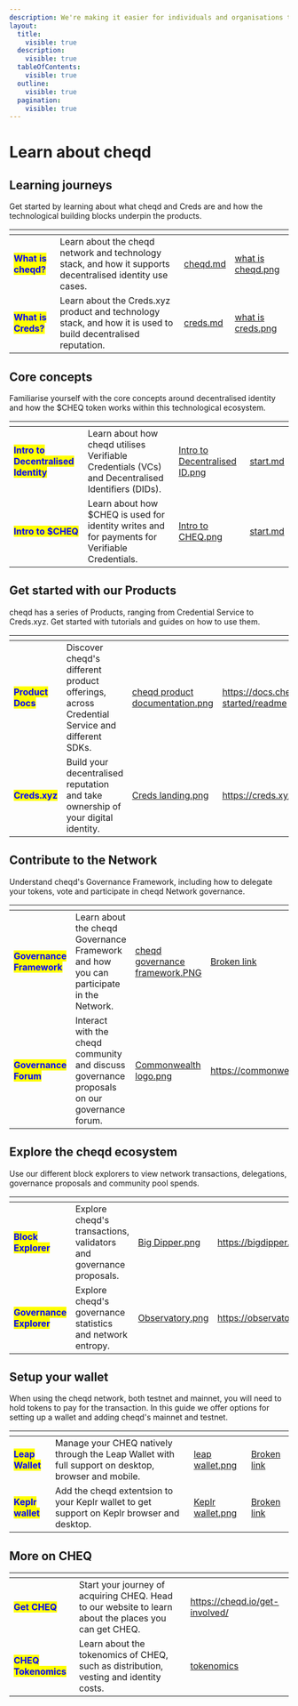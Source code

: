 ```yaml
---
description: We're making it easier for individuals and organisations to trust each other.
layout:
  title:
    visible: true
  description:
    visible: true
  tableOfContents:
    visible: true
  outline:
    visible: true
  pagination:
    visible: true
---
```


# Learn about cheqd

## Learning journeys

Get started by learning about what cheqd and Creds are and how the technological building blocks underpin the products.

<table data-card-size="large" data-view="cards"><thead><tr><th></th><th></th><th data-hidden data-card-target data-type="content-ref"></th><th data-hidden data-card-cover data-type="files"></th></tr></thead><tbody><tr><td><mark style="color:blue;"><strong>What is cheqd?</strong></mark></td><td>Learn about the cheqd network and technology stack, and how it supports decentralised identity use cases.</td><td><a href="getting-started/cheqd.md">cheqd.md</a></td><td><a href=".gitbook/assets/what is cheqd.png">what is cheqd.png</a></td></tr><tr><td><mark style="color:blue;"><strong>What is Creds?</strong></mark></td><td>Learn about the Creds.xyz product and technology stack, and how it is used to build decentralised reputation.</td><td><a href="getting-started/creds.md">creds.md</a></td><td><a href=".gitbook/assets/what is creds.png">what is creds.png</a></td></tr></tbody></table>

## Core concepts

Familiarise yourself with the core concepts around decentralised identity and how the $CHEQ token works within this technological ecosystem.

<table data-card-size="large" data-view="cards"><thead><tr><th></th><th></th><th data-hidden data-card-cover data-type="files"></th><th data-hidden data-card-target data-type="content-ref"></th></tr></thead><tbody><tr><td><mark style="color:blue;"><strong>Intro to Decentralised Identity</strong></mark></td><td>Learn about how cheqd utilises Verifiable Credentials (VCs) and Decentralised Identifiers (DIDs).</td><td><a href=".gitbook/assets/Intro to Decentralised ID.png">Intro to Decentralised ID.png</a></td><td><a href="decentralised-identity/start.md">start.md</a></td></tr><tr><td><mark style="color:blue;"><strong>Intro to $CHEQ</strong></mark></td><td>Learn about how $CHEQ is used for identity writes and for payments for Verifiable Credentials.</td><td><a href=".gitbook/assets/Intro to CHEQ.png">Intro to CHEQ.png</a></td><td><a href="cheq/start.md">start.md</a></td></tr></tbody></table>

## Get started with our Products

cheqd has a series of Products, ranging from Credential Service to Creds.xyz. Get started with tutorials and guides on how to use them.

<table data-card-size="large" data-view="cards"><thead><tr><th></th><th></th><th data-hidden data-card-cover data-type="files"></th><th data-hidden data-card-target data-type="content-ref"></th></tr></thead><tbody><tr><td><mark style="color:blue;"><strong>Product Docs</strong></mark></td><td>Discover cheqd's different product offerings, across Credential Service and different SDKs.</td><td><a href=".gitbook/assets/cheqd product documentation.png">cheqd product documentation.png</a></td><td><a href="https://docs.cheqd.io/identity/getting-started/readme">https://docs.cheqd.io/identity/getting-started/readme</a></td></tr><tr><td><mark style="color:blue;"><strong>Creds.xyz</strong></mark></td><td>Build your decentralised reputation and take ownership of your digital identity. </td><td><a href=".gitbook/assets/Creds landing.png">Creds landing.png</a></td><td><a href="https://creds.xyz/">https://creds.xyz/</a></td></tr></tbody></table>

## Contribute to the Network

Understand cheqd's Governance Framework, including how to delegate your tokens, vote and participate in cheqd Network governance.

<table data-card-size="large" data-view="cards"><thead><tr><th></th><th></th><th data-hidden data-card-cover data-type="files"></th><th data-hidden data-card-target data-type="content-ref"></th></tr></thead><tbody><tr><td><mark style="color:blue;"><strong>Governance Framework</strong></mark></td><td>Learn about the cheqd Governance Framework and how you can participate in the Network.</td><td><a href=".gitbook/assets/cheqd governance framework.PNG">cheqd governance framework.PNG</a></td><td><a href="broken-reference">Broken link</a></td></tr><tr><td><mark style="color:blue;"><strong>Governance Forum</strong></mark></td><td>Interact with the cheqd community and discuss governance proposals on our governance forum.</td><td><a href=".gitbook/assets/Commonwealth logo.png">Commonwealth logo.png</a></td><td><a href="https://commonwealth.im/cheqd">https://commonwealth.im/cheqd</a></td></tr></tbody></table>

## Explore the cheqd ecosystem

Use our different block explorers to view network transactions, delegations, governance proposals and community pool spends.&#x20;

<table data-card-size="large" data-view="cards"><thead><tr><th></th><th></th><th data-hidden data-card-cover data-type="files"></th><th data-hidden data-card-target data-type="content-ref"></th></tr></thead><tbody><tr><td><mark style="color:blue;"><strong>Block Explorer</strong></mark></td><td>Explore cheqd's transactions, validators and governance proposals.</td><td><a href=".gitbook/assets/Big Dipper.png">Big Dipper.png</a></td><td><a href="https://bigdipper.live/cheqd">https://bigdipper.live/cheqd</a></td></tr><tr><td><mark style="color:blue;"><strong>Governance Explorer</strong></mark></td><td>Explore cheqd's governance statistics and network entropy.</td><td><a href=".gitbook/assets/Observatory.png">Observatory.png</a></td><td><a href="https://observatory.zone/cheqd">https://observatory.zone/cheqd</a></td></tr></tbody></table>

## Setup your wallet

When using the cheqd network, both testnet and mainnet, you will need to hold tokens to pay for the transaction. In this guide we offer options for setting up a wallet and adding cheqd's mainnet and testnet.

<table data-card-size="large" data-view="cards"><thead><tr><th></th><th></th><th data-hidden data-card-cover data-type="files"></th><th data-hidden data-card-target data-type="content-ref"></th></tr></thead><tbody><tr><td><mark style="color:blue;"><strong>Leap Wallet</strong></mark></td><td>Manage your CHEQ natively through the Leap Wallet with full support on desktop, browser and mobile.</td><td><a href=".gitbook/assets/leap wallet.png">leap wallet.png</a></td><td><a href="broken-reference">Broken link</a></td></tr><tr><td><mark style="color:blue;"><strong>Keplr wallet</strong></mark></td><td>Add the cheqd extentsion to your Keplr wallet to get support on Keplr browser and desktop.</td><td><a href=".gitbook/assets/Keplr wallet.png">Keplr wallet.png</a></td><td><a href="broken-reference">Broken link</a></td></tr></tbody></table>

## More on CHEQ

<table data-card-size="large" data-view="cards"><thead><tr><th></th><th></th><th data-hidden data-card-target data-type="content-ref"></th></tr></thead><tbody><tr><td><mark style="color:blue;"><strong>Get CHEQ</strong></mark></td><td>Start your journey of acquiring CHEQ. Head to our website to learn about the places you can get CHEQ.</td><td><a href="https://cheqd.io/get-involved/">https://cheqd.io/get-involved/</a></td></tr><tr><td><mark style="color:blue;"><strong>CHEQ Tokenomics</strong></mark></td><td>Learn about the tokenomics of CHEQ, such as distribution, vesting and identity costs.</td><td><a href="cheq/tokenomics/">tokenomics</a></td></tr></tbody></table>
